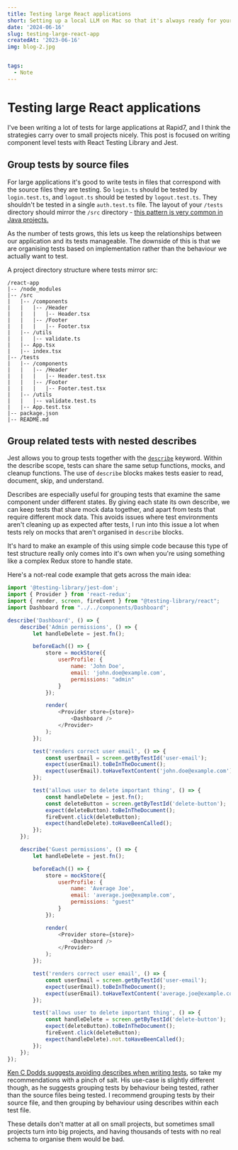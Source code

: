 ```yaml
---
title: Testing large React applications
short: Setting up a local LLM on Mac so that it's always ready for your questions
date: '2024-06-16'
slug: testing-large-react-app
createdAt: '2023-06-16'
img: blog-2.jpg


tags:
  - Note
---
```


# Testing large React applications


I've been writing a lot of tests for large applications at Rapid7, and I think the strategies carry over to small projects nicely. This post is focused on writing component level tests with React Testing Library and Jest. 

## Group tests by source files
For large applications it's good to write tests in files that correspond with the source files they are testing. So `login.ts` should be tested by `login.test.ts`, and `logout.ts` should be tested by `logout.test.ts`. They shouldn't be tested in a single `auth.test.ts` file. The layout of your `/tests` directory should mirror the `/src` directory - [this pattern is very common in Java projects.](https://symflower.com/en/company/blog/2022/best-practices-for-test-files/)

As the number of tests grows, this lets us keep the relationships between our application and its tests manageable. The downside of this is that we are organising tests based on implementation rather than the behaviour we actually want to test. 

A project directory structure where tests mirror src:
```
/react-app
|-- /node_modules                      
|-- /src                     
|   |-- /components          
|   |   |-- /Header
|   |   |   |-- Header.tsx   
|   |   |-- /Footer
|   |   |   |-- Footer.tsx   
|   |-- /utils               
|   |   |-- validate.ts      
|   |-- App.tsx              
|   |-- index.tsx            
|-- /tests           
|   |-- /components          
|   |   |-- /Header
|   |   |   |-- Header.test.tsx  
|   |   |-- /Footer
|   |   |   |-- Footer.test.tsx  
|   |-- /utils               
|   |   |-- validate.test.ts 
|   |-- App.test.tsx                
|-- package.json                         
|-- README.md                
```

## Group related tests with nested describes
Jest allows you to group tests together with the [`describe`](https://jestjs.io/docs/api#describename-fn) keyword. Within the describe scope, tests can share the same setup functions, mocks, and cleanup functions. The use of `describe` blocks makes tests easier to read, document, skip, and understand.

Describes are especially useful for grouping tests that examine the same component under different states. By giving each state its own describe, we can keep tests that share mock data together, and apart from tests that require different mock data. This avoids issues where test environments aren't cleaning up as expected after tests, I run into this issue a lot when tests rely on mocks that aren't organised in `describe` blocks. 

It's hard to make an example of this using simple code because this type of test structure really only comes into it's own when you're using something like a complex Redux store to handle state. 

Here's a not-real code example that gets across the main idea:
```js
import '@testing-library/jest-dom';
import { Provider } from 'react-redux';
import { render, screen, fireEvent } from "@testing-library/react";
import Dashboard from "../../components/Dashboard";

describe('Dashboard', () => {
    describe('Admin permissions', () => {
        let handleDelete = jest.fn();

        beforeEach(() => {
            store = mockStore({
                userProfile: {
                    name: 'John Doe',
                    email: 'john.doe@example.com',
                    permissions: "admin"
                }
            });

            render(
                <Provider store={store}>
                    <Dashboard />
                </Provider>
            );
        });

        test('renders correct user email', () => {
            const userEmail = screen.getByTestId('user-email');
            expect(userEmail).toBeInTheDocument();
            expect(userEmail).toHaveTextContent('john.doe@example.com');
        });

        test('allows user to delete important thing', () => {
            const handleDelete = jest.fn();
            const deleteButton = screen.getByTestId('delete-button');
            expect(deleteButton).toBeInTheDocument();
            fireEvent.click(deleteButton);
            expect(handleDelete).toHaveBeenCalled();
        });
    });

    describe('Guest permissions', () => {
        let handleDelete = jest.fn();

        beforeEach(() => {
            store = mockStore({
                userProfile: {
                    name: 'Average Joe',
                    email: 'average.joe@example.com',
                    permissions: "guest"
                }
            });

            render(
                <Provider store={store}>
                    <Dashboard />
                </Provider>
            );
        });

        test('renders correct user email', () => {
            const userEmail = screen.getByTestId('user-email');
            expect(userEmail).toBeInTheDocument();
            expect(userEmail).toHaveTextContent('average.joe@example.com');
        });

        test('allows user to delete important thing', () => {
            const handleDelete = screen.getByTestId('delete-button');
            expect(deleteButton).toBeInTheDocument();
            fireEvent.click(deleteButton);
            expect(handleDelete).not.toHaveBeenCalled();
        });
    });
});

```

[Ken C Dodds suggests avoiding describes when writing tests](https://kentcdodds.com/blog/avoid-nesting-when-youre-testing), so take my recommendations with a pinch of salt. His use-case is slightly different though, as he suggests grouping tests by behaviour being tested, rather than the source files being tested. I recommend grouping tests by their source file, and then grouping by behaviour using describes within each test file. 

These details don't matter at all on small projects, but sometimes small projects turn into big projects, and having thousands of tests with no real schema to organise them would be bad. 


